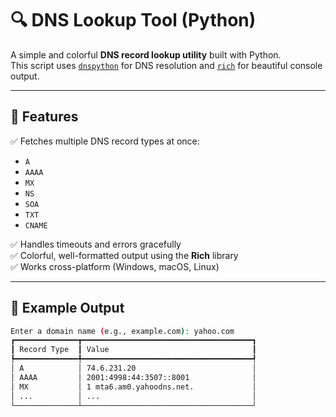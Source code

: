 # 🔍 DNS Lookup Tool (Python)

A simple and colorful **DNS record lookup utility** built with Python.  
This script uses [`dnspython`](https://www.dnspython.org/) for DNS resolution and [`rich`](https://github.com/Textualize/rich) for beautiful console output.

---

## 🚀 Features

✅ Fetches multiple DNS record types at once:
- `A`
- `AAAA`
- `MX`
- `NS`
- `SOA`
- `TXT`
- `CNAME`

✅ Handles timeouts and errors gracefully  
✅ Colorful, well-formatted output using the **Rich** library  
✅ Works cross-platform (Windows, macOS, Linux)

---

## 🧩 Example Output

```bash
Enter a domain name (e.g., example.com): yahoo.com
┏━━━━━━━━━━━━━━┳━━━━━━━━━━━━━━━━━━━━━━━━━━━━━━━━━━━━━━┓
┃ Record Type  ┃ Value                                ┃
┡━━━━━━━━━━━━━━╇━━━━━━━━━━━━━━━━━━━━━━━━━━━━━━━━━━━━━━┩
│ A            │ 74.6.231.20                          │
│ AAAA         │ 2001:4998:44:3507::8001              │
│ MX           │ 1 mta6.am0.yahoodns.net.             │
│ ...          │ ...                                  │
└──────────────┴──────────────────────────────────────┘

